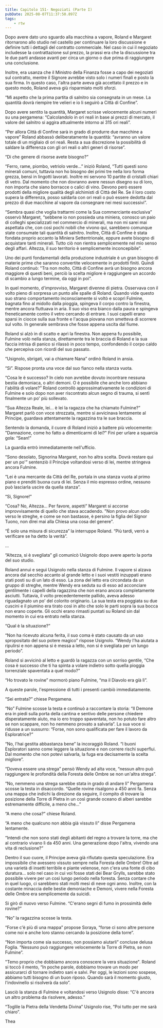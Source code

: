 ```yaml
---
title: Capitolo 151- Negoziati (Parte I)
pubDate: 2025-08-07T11:37:50.897Z
tags:
    - rtw
---
```



Dopo avere dato uno sguardo alla macchina a vapore, Roland e Margaret ritornarono allo studio nel castello per continuare la loro discussione e definire tutti i dettagli del contratto commerciale. Nel caso in cui il negoziato includesse la contrattazione sul prezzo, la prassi era che la discussione tra le due parti andasse avanti per circa un giorno o due prima di raggiungere una conclusione.


Inoltre, era usanza che il Ministro della Finanza fosse a capo dei negoziati sul contratto, mentre il Signore avrebbe visto solo i numeri finali e posto la sua firma. In questo caso, l'altra parte aveva già accettato il prezzo e in questo modo, Roland aveva giù risparmiato molti sforzi.


“Mi aspetto che la prima partita di salnitro sia consegnata in un mese. La quantità dovrà riempire tre velieri e io li seguirò a Città di Confine”.


Dopo avere sentito la quantità, Margaret scrisse velocemente alcuni numeri su una pergamena: “Calcolandolo in ori reali in base ai prezzi di mercato, il valore del salnitro si aggira attualmente intorno ai 315 ori reali”.


“Per allora Città di Confine sarà in grado di produrre due macchine a vapore” Roland abbassò deliberatamente la quantità: “avranno un valore totale di un migliaio di ori reali. Resta a sua discrezione la possibilità di saldare la differenza con gli ori reali o altri generi di risorse”.


“Di che genere di risorse avete bisogno?”


“Ferro, rame, piombo, vetriolo verde...” iniziò Roland, “Tutti questi sono minerali comuni, tuttavia non ho bisogno dei primi tre nella loro forma grezza, bensì in lingotti lavorati. Inoltre mi servono 10 partite di cristalli chiari di vetro. Dal momento che non dovranno avere nessun disegno su di loro, non importa che siano borracce o calici di vino. Devono però essere prodotti della migliore qualità degli alchimisti di Città del Re. Se il loro costo supera la differenza, posso saldarla con ori reali o può essere dedotta dal prezzo di due macchine al vapore da consegnare nei mesi successivi”.


“Sembra quasi che voglia trattarmi come la Sua commerciante esclusiva” osservò Margaret, “sebbene io non possieda una miniera, conosco un paio di colleghi specializzati nel commercio di minerali, ma non mi sarei mai aspettata che, con così pochi nobili che vivono qui, sarebbero comunque state consumate tali quantità di salnitro. Inoltre, Città di Confine è stata fondata proprio accanto la Miniera Settentrionale, eppure avete bisogno di acquistare tanti minerali. Tutto ciò non rientra semplicemente nel mio senso degli affari. Altezza, il suo territorio è semplicemente inconcepibile”.


Uno dei punti fondamentali della produzione industriale è un gran bisogno di materie prime che saranno convertite velocemente in prodotti finiti. Quindi Roland continuò: "Tra non molto, Città di Confine avrà un bisogno ancora maggiore di questi beni, perciò la scelta migliore è raggiungere un accordo di scambio a lungo termine, da oggi in poi".


In quel momento, d'improvviso, Margaret divenne di pietra. Osservava con il volto pieno di sorpresa un punto alle spalle di Roland. Quando vide questo suo strano comportamento inconsciamente si voltò e scoprì Fulmine, bagnata fino al midollo dalla pioggia, spingeva il corpo contro la finestra, mentre ancora fluttuava in aria. Il suo viso era bianco dalla paura e spingeva freneticamente contro il vetro cercando di entrare. I suoi capelli erano sparsi in ciocce sulla sua fronte e l'acqua piovana non smetteva di scorrere sul volto. In generale sembrava che fosse appena uscita dal fiume.


Roland si alzò in di scatto e aprì la finestra. Non appena fu possibile, Fulmine volò nella stanza, direttamente tra le braccia di Roland e la sua faccia intrisa di panico si rilassò in poco tempo, confondendo il corpo caldo che percepiva con ricordi del suo passato.


“Usignolo, sbrigati, vai a chiamare Nana” ordinò Roland in ansia.


“Sì”. Rispose pronta una voce dal suo fianco nella stanza vuota.


“Cosa le è successo? In cielo non avrebbe dovuto incontrare nessuna bestia demoniaca, o altri demoni. O è possibile che anche loro abbiano l'abilità di volare?” Roland controllò approssimativamente le condizioni di Fulmine e solo dopo non aver riscontrato alcun segno di trauma, si sentì finalmente un po' più sollevato.


“Sua Altezza Reale, lei... è lei la ragazza che ha chiamato Fulmine?” Margaret parlò con voce strozzata, mentre si avvicinava lentamente al Principe, guardava attentamente la ragazzina tra le sue braccia.


Sentendo la domanda, il cuore di Roland iniziò a battere più velocemente: "Dannazione, come ho fatto a dimenticarmi di lei?" Finì per urlare a squarcia gola: “Sean!”


La guardia entrò immediatamente nell'ufficio.


“Sono desolato, Signorina Margaret, non ho altra scelta. Dovrà restare qui per un po'” sentenziò il Principe voltandosi verso di lei, mentre stringeva ancora Fulmine.


“Lei è una mercante da Città del Re, portala in una stanza vuota al primo piano e prenditi buona cura di lei. Senza il mio espresso ordine, nessuno può lasciarla uscire da quella stanza”.


“Sì, Signore!”


“Cosa? No, Altezza… Per favore, aspetti” Margaret si accorse improvvisamente di quello che stava accadendo. "Non provo alcun odio verso le streghe, e come se non bastasse, è persino la figlia del Signor Tuono, non direi mai alla Chiesa una cosa del genere".


“È solo una misura di sicurezza” la interruppe Roland. “Più tardi, verrò a verificare se ha detto la verità”.


…


“Altezza, si è svegliata” gli comunicò Usignolo dopo avere aperto la porta del suo studio.


Roland annuì e seguì Usignolo nella stanza di Fulmine. Il vapore si alzava ancora dal secchio accanto al grande letto e i suoi vestiti inzuppati erano stati posti su di un lato di esso. La zona del letto era circondata da un gruppo di streghe, mentre Wendy era seduta su di esso ad acconciare gentilmente i capelli della ragazzina che non erano ancora completamente asciutti. Tuttavia, il volto precedentemente pallido, aveva adesso riguadagnato un po' del colorito originario. La sua testa era poggiata su due cuscini e il piumino era tirato così in alto che solo le parti sopra la sua bocca non erano coperte. Gli occhi erano rimasti puntati su Roland sin dal momento in cui era entrato nella stanza.


“Qual è la situazione?”


“Non ha ricevuto alcuna ferita, il suo coma è stato causato da un uso spropositato del suo potere magico” rispose Usignolo. “Wendy l'ha aiutata a ripulirsi e non appena si è messa a letto, non si è svegliata per un lungo periodo”.


Roland si avvicinò al letto e guardò la ragazza con un sorriso gentile, “Che cosa è successo che ti ha spinta a volare indietro sotto quella pioggia torrenziale spaventata a quel modo?”


“Ho trovato le rovine” mormorò piano Fulmine, “ma il Diavolo era già lì”.


A queste parole, l'espressione di tutti i presenti cambiò immediatamente.


“Sei entrata?” chiese Pergamena.


“No” Fulmine scosse la testa e continuò a raccontare la storia: “Il Demone era in piedi sulla porta della cantina e sentivo delle persone chiedere disperatamente aiuto, ma io ero troppo spaventata, non ho potuto fare altro se non scappare, non ho nemmeno provato a salvarla”. La sua voce si ridusse a un sussurro: “Forse, non sono qualificata per fare il lavoro da Esploratrice?”


“No, l'hai gestita abbastanza bene” la incoraggiò Roland. “I buoni Esploratori sanno come leggere la situazione e non correre rischi superflui. Dal momento che non potevi salvarla, la fuga era decisamente la scelta migliore”.


“Doveva essere una strega” pensò Wendy ad alta voce, “nessun altro può raggiungere le profondità della Foresta delle Ombre se non un'altra strega”.


“No, nemmeno una strega sarebbe stata in grado di andare lì” Pergamena scosse la testa in disaccordo. “Quelle rovine risalgono a 450 anni fa. Senza una mappa che indichi la direzione da seguire, il compito di trovare la posizione della Torre di Pietra in un così grande oceano di alberi sarebbe estremamente difficile, a meno che…”


“A meno che cosa?” chiese Roland.


“A meno che qualcuno non abbia già vissuto lì” disse Pergamena lentamente.


“Intendi che non sono stati degli abitanti del regno a trovare la torre, ma che al contrario vivano lì da 450 anni. Una generazione dopo l'altra, vivendo una vita di reclusione?”


Dentro il suo cuore, il Principe aveva già rifiutato questa speculazione. Era impossibile che avessero vissuto sempre nella Foresta delle Ombre! Oltre ad una varietà di insetti terribile e piante velenose, non c'era una fonte di cibo duratura... solo nel caso in cui voi fosse stati dei Bear Grylls, sarebbe stato possibile vivere per un così lungo periodo nella foresta. Senza contare che in quel luogo, ci sarebbero stati molti mesi di neve ogni anno. Inoltre, con la costante minaccia delle bestie demoniache e Demoni, vivere nella Foresta delle Ombre era semplicemente da suicidi.


Si girò di nuovo verso Fulmine. “C'erano segni di fumo in prossimità delle rovine?”


“No” la ragazzina scosse la testa.


“Forse c'è più di una mappa” propose Soraya, “forse ci sono altre persone come noi e anche loro stanno cercando la posizione della torre”.


“Non importa come sia successo, non possiamo aiutarli” concluse delusa Foglia. “Nessuno può raggiungere velocemente la Torre di Pietra, se non Fulmine”.


"Temo proprio che dobbiamo ancora conoscere la vera situazione".  Roland si toccò il mento, “In poche parole, dobbiamo trovare un modo per assicurarci di tornare indietro sani e salvi. Per oggi, le lezioni sono sospese, abbiamo tutti bisogno di un buon riposo. Quando sarà il momento giusto, l'indovinello si risolverà da solo”.


Lasciò la stanza di Fulmine e voltandosi verso Usignolo disse: “C'è ancora un altro problema da risolvere, adesso.”


“Toglile la Pietra della Vendetta Divina” Usignolo rise, “Poi tutto per me sarà chiaro”.






Thea


 
                                


                                



